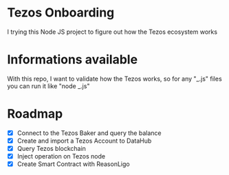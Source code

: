 # Tezos Onboarding

I trying this Node JS project to figure out how the Tezos ecosystem works

# Informations available

With this repo, I want to validate how the Tezos works, so for any "_.js" files you can run it like "node _.js"

# Roadmap

- [x] Connect to the Tezos Baker and query the balance
- [x] Create and import a Tezos Account to DataHub
- [x] Query Tezos blockchain
- [x] Inject operation on Tezos node
- [x] Create Smart Contract with ReasonLigo
